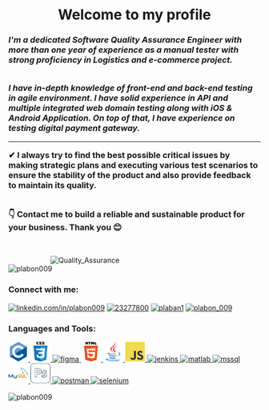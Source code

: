 <h1 align="center">Welcome to my profile</h1>
<h3 align="Left"><i>I'm a dedicated Software Quality Assurance Engineer with more than one year of experience as a manual tester with strong proficiency in Logistics and e-commerce project.

<br>I have in-depth knowledge of front-end and back-end testing in agile environment. I have solid experience in API and multiple integrated web domain testing along with iOS & Android Application. On top of that, I have experience on testing digital payment gateway.  </i> 

-------------------------------------------------------------------------------------------------------------------------
✔ I always try to find the best possible critical issues by making strategic plans and executing various test scenarios to ensure the stability of the product and also provide feedback to maintain its quality.

<br>👇 Contact me to build a reliable and sustainable product for your business. Thank you 😊 </h3> <br>

<img align="right" alt="Quality_Assurance" width="420" src="https://www.specbee.com/sites/default/files/inline-images/Software-Testing.jpg">

<p align="left"> <img src="https://komarev.com/ghpvc/?username=plabon009&label=Profile%20views&color=0e75b6&style=flat" alt="plabon009" /> </p>

<h3 align="left">Connect with me:</h3>
<p align="left">
<a href="https://linkedin.com/in/linkedin.com/in/plabon009" target="blank"><img align="center" src="https://raw.githubusercontent.com/rahuldkjain/github-profile-readme-generator/master/src/images/icons/Social/linked-in-alt.svg" alt="linkedin.com/in/plabon009" height="30" width="40" /></a>
<a href="https://stackoverflow.com/users/23277800" target="blank"><img align="center" src="https://raw.githubusercontent.com/rahuldkjain/github-profile-readme-generator/master/src/images/icons/Social/stack-overflow.svg" alt="23277800" height="30" width="40" /></a>
<a href="https://fb.com/plaban1" target="blank"><img align="center" src="https://raw.githubusercontent.com/rahuldkjain/github-profile-readme-generator/master/src/images/icons/Social/facebook.svg" alt="plaban1" height="30" width="40" /></a>
<a href="https://instagram.com/plabon_009" target="blank"><img align="center" src="https://raw.githubusercontent.com/rahuldkjain/github-profile-readme-generator/master/src/images/icons/Social/instagram.svg" alt="plabon_009" height="30" width="40" /></a>
</p>

<h3 align="left">Languages and Tools:</h3>
<p align="left"> <a href="https://www.cprogramming.com/" target="_blank" rel="noreferrer"> <img src="https://raw.githubusercontent.com/devicons/devicon/master/icons/c/c-original.svg" alt="c" width="40" height="40"/> </a> <a href="https://www.w3schools.com/css/" target="_blank" rel="noreferrer"> <img src="https://raw.githubusercontent.com/devicons/devicon/master/icons/css3/css3-original-wordmark.svg" alt="css3" width="40" height="40"/> </a> <a href="https://www.figma.com/" target="_blank" rel="noreferrer"> <img src="https://www.vectorlogo.zone/logos/figma/figma-icon.svg" alt="figma" width="40" height="40"/> </a> <a href="https://www.w3.org/html/" target="_blank" rel="noreferrer"> <img src="https://raw.githubusercontent.com/devicons/devicon/master/icons/html5/html5-original-wordmark.svg" alt="html5" width="40" height="40"/> </a> <a href="https://www.java.com" target="_blank" rel="noreferrer"> <img src="https://raw.githubusercontent.com/devicons/devicon/master/icons/java/java-original.svg" alt="java" width="40" height="40"/> </a> <a href="https://developer.mozilla.org/en-US/docs/Web/JavaScript" target="_blank" rel="noreferrer"> <img src="https://raw.githubusercontent.com/devicons/devicon/master/icons/javascript/javascript-original.svg" alt="javascript" width="40" height="40"/> </a> <a href="https://www.jenkins.io" target="_blank" rel="noreferrer"> <img src="https://www.vectorlogo.zone/logos/jenkins/jenkins-icon.svg" alt="jenkins" width="40" height="40"/> </a> <a href="https://www.mathworks.com/" target="_blank" rel="noreferrer"> <img src="https://upload.wikimedia.org/wikipedia/commons/2/21/Matlab_Logo.png" alt="matlab" width="40" height="40"/> </a> <a href="https://www.microsoft.com/en-us/sql-server" target="_blank" rel="noreferrer"> <img src="https://www.svgrepo.com/show/303229/microsoft-sql-server-logo.svg" alt="mssql" width="40" height="40"/> </a> <a href="https://www.mysql.com/" target="_blank" rel="noreferrer"> <img src="https://raw.githubusercontent.com/devicons/devicon/master/icons/mysql/mysql-original-wordmark.svg" alt="mysql" width="40" height="40"/> </a> <a href="https://www.photoshop.com/en" target="_blank" rel="noreferrer"> <img src="https://raw.githubusercontent.com/devicons/devicon/master/icons/photoshop/photoshop-line.svg" alt="photoshop" width="40" height="40"/> </a> <a href="https://postman.com" target="_blank" rel="noreferrer"> <img src="https://www.vectorlogo.zone/logos/getpostman/getpostman-icon.svg" alt="postman" width="40" height="40"/> </a> <a href="https://www.selenium.dev" target="_blank" rel="noreferrer"> <img src="https://raw.githubusercontent.com/detain/svg-logos/780f25886640cef088af994181646db2f6b1a3f8/svg/selenium-logo.svg" alt="selenium" width="40" height="40"/> </a> </p> 

<!-- <p><img align="left" src="https://github-readme-stats.vercel.app/api/top-langs?username=plabon009&show_icons=true&locale=en&layout=compact" alt="plabon009" /></p> 

<p>&nbsp;<img align="center" src="https://github-readme-stats.vercel.app/api?username=plabon009&show_icons=true&locale=en" alt="plabon009" /></p> -->

<p><img align="center" src="https://github-readme-streak-stats.herokuapp.com/?user=plabon009&" alt="plabon009" /></p>
